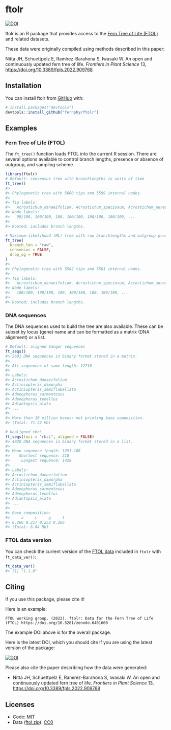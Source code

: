 
<!-- README.md is generated from README.Rmd. Please edit that file -->

# ftolr

<!-- badges: start -->

[![DOI](https://zenodo.org/badge/475787005.svg)](https://zenodo.org/badge/latestdoi/475787005)
<!-- badges: end -->

ftolr is an R package that provides access to the [Fern Tree of Life
(FTOL)](https://fernphy.github.io/) and related datasets.

These data were originally compiled using methods described in this
paper:

Nitta JH, Schuettpelz E, Ramírez-Barahona S, Iwasaki W. An open and
continuously updated fern tree of life. *Frontiers in Plant Science* 13,
<https://doi.org/10.3389/fpls.2022.909768>

## Installation

You can install ftolr from [GitHub](https://github.com/) with:

``` r
# install.packages("devtools")
devtools::install_github("fernphy/ftolr")
```

## Examples

### Fern Tree of Life (FTOL)

The `ft_tree()` function loads FTOL into the current R session. There
are several options available to control branch lengths, presence or
absence of outgroup, and sampling scheme.

``` r
library(ftolr)
# Default: consensus tree with branchlengths in units of time
ft_tree()
#> 
#> Phylogenetic tree with 5600 tips and 5599 internal nodes.
#> 
#> Tip labels:
#>   Acrostichum_danaeifolium, Acrostichum_speciosum, Acrostichum_aureum, Ceratopteris_richardii, Ceratopteris_cornuta, Ceratopteris_shingii, ...
#> Node labels:
#>   99/100, 100/100, 100, 100/100, 100/100, 100/100, ...
#> 
#> Rooted; includes branch lengths.

# Maximum-likelihood (ML) tree with raw branchlengths and outgroup pruned
ft_tree(
  branch_len = "raw",
  consensus = FALSE,
  drop_og = TRUE
) 
#> 
#> Phylogenetic tree with 5582 tips and 5581 internal nodes.
#> 
#> Tip labels:
#>   Acrostichum_danaeifolium, Acrostichum_speciosum, Acrostichum_aureum, Ceratopteris_richardii, Ceratopteris_cornuta, Ceratopteris_shingii, ...
#> Node labels:
#>   100/100, 100/100, 100, 100/100, 100, 100/100, ...
#> 
#> Rooted; includes branch lengths.
```

### DNA sequences

The DNA sequences used to build the tree are also available. These can
be subset by locus (gene) name and can be formatted as a matrix (DNA
alignment) or a list.

``` r
# Default: aligned Sanger sequences
ft_seqs()
#> 5601 DNA sequences in binary format stored in a matrix.
#> 
#> All sequences of same length: 12716 
#> 
#> Labels:
#> Acrostichum_danaeifolium
#> Actiniopteris_dimorpha
#> Actiniopteris_semiflabellata
#> Adenophorus_sarmentosus
#> Adenophorus_tenellus
#> Adiantopsis_alata
#> ...
#> 
#> More than 10 million bases: not printing base composition.
#> (Total: 71.22 Mb)

# Unaligned rbcL
ft_seqs(loci = "rbcL", aligned = FALSE)
#> 4828 DNA sequences in binary format stored in a list.
#> 
#> Mean sequence length: 1251.168 
#>    Shortest sequence: 210 
#>     Longest sequence: 1428 
#> 
#> Labels:
#> Acrostichum_danaeifolium
#> Actiniopteris_dimorpha
#> Actiniopteris_semiflabellata
#> Adenophorus_sarmentosus
#> Adenophorus_tenellus
#> Adiantopsis_alata
#> ...
#> 
#> Base composition:
#>     a     c     g     t 
#> 0.266 0.217 0.252 0.266 
#> (Total: 6.04 Mb)
```

### FTOL data version

You can check the current version of the [FTOL
data](https://github.com/fernphy/ftol_data) included in `ftolr` with
`ft_data_ver()`:

``` r
ft_data_ver()
#> [1] "1.1.0"
```

## Citing

If you use this package, please cite it!

Here is an example:

    FTOL working group. (2022). ftolr: Data for the Fern Tree of Life (FTOL) https://doi.org/10.5281/zenodo.6401660

The example DOI above is for the overall package.

Here is the latest DOI, which you should cite if you are using the
latest version of the package:

[![DOI](https://zenodo.org/badge/475787005.svg)](https://zenodo.org/badge/latestdoi/475787005)

Please also cite the paper describing how the data were generated:

-   Nitta JH, Schuettpelz E, Ramírez-Barahona S, Iwasaki W. An open and
    continuously updated fern tree of life. *Frontiers in Plant Science*
    13, <https://doi.org/10.3389/fpls.2022.909768>

## Licenses

-   Code: [MIT](LICENSE)
-   Data ([ftol.zip](data-raw/ftol.zip)):
    [CC0](https://creativecommons.org/publicdomain/zero/1.0/)
